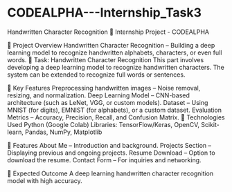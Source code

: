 # CODEALPHA---Internship_Task3

Handwritten Character Recognition 
📌 Internship Project - CODEALPHA

📌 Project Overview
Handwritten Character Recognition – Building a deep learning model to recognize handwritten alphabets, characters, or even full words.
📌 Task: Handwritten Character Recognition
This part involves developing a deep learning model to recognize handwritten characters. The system can be extended to recognize full words or sentences.

📌 Key Features
Preprocessing handwritten images – Noise removal, resizing, and normalization.
Deep Learning Model – CNN-based architecture (such as LeNet, VGG, or custom models).
Dataset – Using MNIST (for digits), EMNIST (for alphabets), or a custom dataset.
Evaluation Metrics – Accuracy, Precision, Recall, and Confusion Matrix.
📌 Technologies Used
Python (Google Colab)
Libraries: TensorFlow/Keras, OpenCV, Scikit-learn, Pandas, NumPy, Matplotlib


📌 Features
About Me – Introduction and background.
Projects Section – Displaying previous and ongoing projects.
Resume Download – Option to download the resume.
Contact Form – For inquiries and networking.

📌 Expected Outcome
A deep learning handwritten character recognition model with high accuracy.

